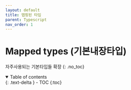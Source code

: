 ```yaml
---
layout: default
title: 맵핑된 타입
parent: Typescript
nav_order: 1
---
```


# Mapped types (기본내장타입)
자주사용되는 기본타입들
확장
{: .no_toc}

<details open markdown="block">
  <summary>
    Table of contents
  </summary>
  {: .text-delta }
- TOC
{:toc}
</details>

## 